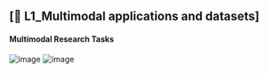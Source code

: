 ## [📔 L1_Multimodal applications and datasets]

#### Multimodal Research Tasks
![image](https://user-images.githubusercontent.com/33504288/124379253-d93f5400-dcf0-11eb-84de-03be4d9f0ba9.png)
![image](https://user-images.githubusercontent.com/33504288/124379262-e1978f00-dcf0-11eb-84f7-8b4832d5ed37.png)
